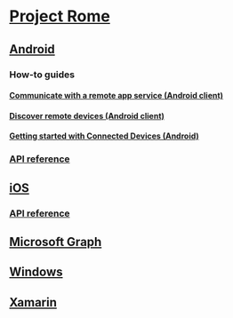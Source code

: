 # [Project Rome](index.md)

## [Android](Android\README.md)

### How-to guides
#### [Communicate with a remote app service (Android client)](Android\how-to-guides\communicate-with-a-remote-app-service-android.md)
#### [Discover remote devices (Android client)](Android\how-to-guides\discover-remote-devices-android.md)
#### [Getting started with Connected Devices (Android)](Android\how-to-guides\getting-started-rome-android.md)

### [API reference](Android\api-reference\index.md)

## [iOS](iOS\README.md)

### [API reference](iOS\api-reference\index.md)

## [Microsoft Graph](MSGraph\README.md)

## [Windows](Windows\README.md)

## [Xamarin](Xamarin\readme.md)
